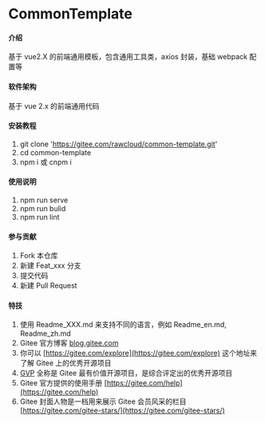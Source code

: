 # CommonTemplate

#### 介绍

基于 vue2.X 的前端通用模板，包含通用工具类，axios 封装，基础 webpack 配置等

#### 软件架构

基于 vue 2.x 的前端通用代码

#### 安装教程

1.  git clone 'https://gitee.com/rawcloud/common-template.git'
2.  cd common-template
3.  npm i 或 cnpm i

#### 使用说明

1.  npm run serve
2.  npm run bulid
3.  npm run lint

#### 参与贡献

1.  Fork 本仓库
2.  新建 Feat_xxx 分支
3.  提交代码
4.  新建 Pull Request

#### 特技

1.  使用 Readme_XXX.md 来支持不同的语言，例如 Readme_en.md, Readme_zh.md
2.  Gitee 官方博客 [blog.gitee.com](https://blog.gitee.com)
3.  你可以 [https://gitee.com/explore](https://gitee.com/explore) 这个地址来了解 Gitee 上的优秀开源项目
4.  [GVP](https://gitee.com/gvp) 全称是 Gitee 最有价值开源项目，是综合评定出的优秀开源项目
5.  Gitee 官方提供的使用手册 [https://gitee.com/help](https://gitee.com/help)
6.  Gitee 封面人物是一档用来展示 Gitee 会员风采的栏目 [https://gitee.com/gitee-stars/](https://gitee.com/gitee-stars/)

